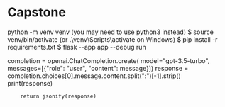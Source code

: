 # Capstone

python -m venv venv (you may need to use python3 instead)
$ source venv/bin/activate (or .\venv\Scripts\activate on Windows)
$ pip install -r requirements.txt
$ flask --app app --debug run



completion = openai.ChatCompletion.create(
            model="gpt-3.5-turbo", messages=[{"role": "user", "content": message}]) 
        response = completion.choices[0].message.content.split(":")[-1].strip()   
        print(response)

        return jsonify(response) 







